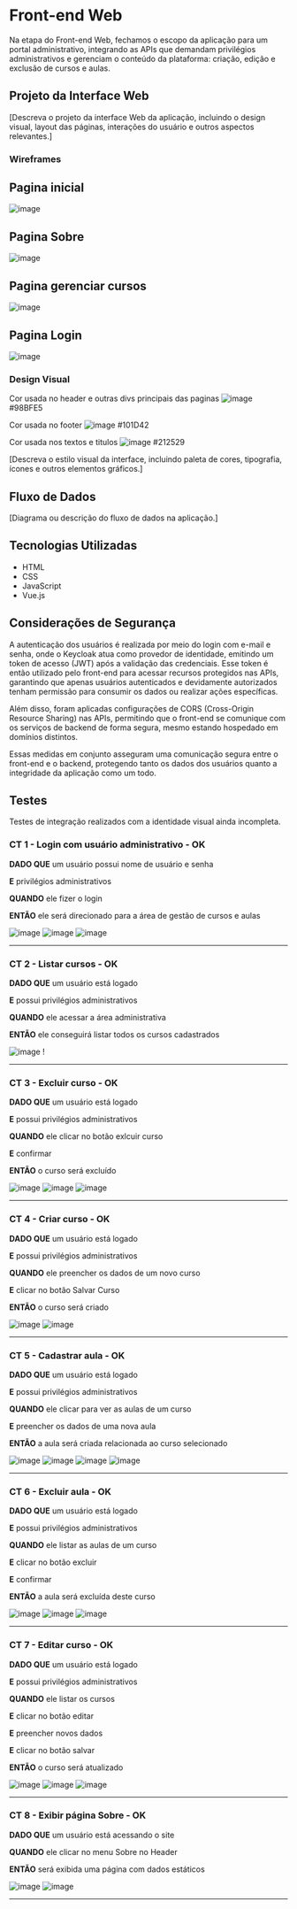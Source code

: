 # Front-end Web

Na etapa do Front-end Web, fechamos o escopo da aplicação para um portal administrativo, integrando as APIs que demandam privilégios administrativos e gerenciam o conteúdo da plataforma: criação, edição e exclusão de cursos e aulas.

## Projeto da Interface Web

[Descreva o projeto da interface Web da aplicação, incluindo o design visual, layout das páginas, interações do usuário e outros aspectos relevantes.]

### Wireframes

## Pagina inicial
![image](https://github.com/user-attachments/assets/27ee77ee-29a9-4d1d-bdfc-a38ee920e36f)

## Pagina Sobre
![image](https://github.com/user-attachments/assets/253acf7d-2a60-4cb3-a795-5026be34ea3a)

## Pagina gerenciar cursos
![image](https://github.com/user-attachments/assets/b447fa41-6eaf-47e9-a44f-510bf46476d5)

## Pagina Login
![image](https://github.com/user-attachments/assets/b362165d-2ba8-4e96-a7b3-60bdf6db4c4a)


### Design Visual

Cor usada no header e outras divs principais das paginas ![image](https://github.com/user-attachments/assets/67cb0ba7-3a4d-4207-bffe-e7e6202c2c00) #98BFE5

Cor usada no footer ![image](https://github.com/user-attachments/assets/d92a45cc-b02f-4d9b-9af6-1f04d22c0e76) #101D42 

Cor usada nos textos e titulos ![image](https://github.com/user-attachments/assets/91221ea7-f2d0-4495-bbbf-d8357f1c9412) #212529


[Descreva o estilo visual da interface, incluindo paleta de cores, tipografia, ícones e outros elementos gráficos.]

## Fluxo de Dados

[Diagrama ou descrição do fluxo de dados na aplicação.]

## Tecnologias Utilizadas
- HTML
- CSS
- JavaScript
- Vue.js

## Considerações de Segurança

A autenticação dos usuários é realizada por meio do login com e-mail e senha, onde o Keycloak atua como provedor de identidade, emitindo um token de acesso (JWT) após a validação das credenciais. Esse token é então utilizado pelo front-end para acessar recursos protegidos nas APIs, garantindo que apenas usuários autenticados e devidamente autorizados tenham permissão para consumir os dados ou realizar ações específicas.

Além disso, foram aplicadas configurações de CORS (Cross-Origin Resource Sharing) nas APIs, permitindo que o front-end se comunique com os serviços de backend de forma segura, mesmo estando hospedado em domínios distintos.

Essas medidas em conjunto asseguram uma comunicação segura entre o front-end e o backend, protegendo tanto os dados dos usuários quanto a integridade da aplicação como um todo.

## Testes
Testes de integração realizados com a identidade visual ainda incompleta.

### CT 1 - Login com usuário administrativo - OK

**DADO QUE** um usuário possui nome de usuário e senha

**E** privilégios administrativos

**QUANDO** ele fizer o login

**ENTÃO** ele será direcionado para a área de gestão de cursos e aulas

![image](./img/testes-front/CT1-01.png)
![image](./img/testes-front/CT1-02.png)
![image](./img/testes-front/CT1-03.png)

---

### CT 2 - Listar cursos - OK

**DADO QUE** um usuário está logado

**E** possui privilégios administrativos

**QUANDO** ele acessar a área administrativa

**ENTÃO** ele conseguirá listar todos os cursos cadastrados

![image](./img/testes-front/CT2-01.png)
!

---

### CT 3 - Excluir curso - OK

**DADO QUE** um usuário está logado

**E** possui privilégios administrativos

**QUANDO** ele clicar no botão exlcuir curso

**E** confirmar

**ENTÃO** o curso será excluído

![image](./img/testes-front/CT3-01.png)
![image](./img/testes-front/CT3-02.png)
![image](./img/testes-front/CT3-03.png)

---

### CT 4 - Criar curso - OK

**DADO QUE** um usuário está logado

**E** possui privilégios administrativos

**QUANDO** ele preencher os dados de um novo curso

**E** clicar no botão Salvar Curso

**ENTÃO** o curso será criado

![image](./img/testes-front/CT4-01.png)
![image](./img/testes-front/CT4-02.png)

---

### CT 5 - Cadastrar aula - OK

**DADO QUE** um usuário está logado

**E** possui privilégios administrativos

**QUANDO** ele clicar para ver as aulas de um curso

**E** preencher os dados de uma nova aula

**ENTÃO** a aula será criada relacionada ao curso selecionado

![image](./img/testes-front/CT5-01.png)
![image](./img/testes-front/CT5-02.png)
![image](./img/testes-front/CT5-03.png)
![image](./img/testes-front/CT5-04.png)

---

### CT 6 - Excluir aula - OK

**DADO QUE** um usuário está logado

**E** possui privilégios administrativos

**QUANDO** ele listar as aulas de um curso

**E** clicar no botão excluir

**E** confirmar

**ENTÃO** a aula será excluída deste curso

![image](./img/testes-front/CT6-01.png)
![image](./img/testes-front/CT6-02.png)
![image](./img/testes-front/CT6-03.png)

---

### CT 7 - Editar curso - OK

**DADO QUE** um usuário está logado

**E** possui privilégios administrativos

**QUANDO** ele listar os cursos

**E** clicar no botão editar

**E** preencher novos dados

**E** clicar no botão salvar

**ENTÃO** o curso será atualizado

![image](./img/testes-front/CT7-01.png)
![image](./img/testes-front/CT7-02.png)
![image](./img/testes-front/CT7-03.png)

---

### CT 8 - Exibir página Sobre - OK

**DADO QUE** um usuário está acessando o site

**QUANDO** ele clicar no menu Sobre no Header

**ENTÃO** será exibida uma página com dados estáticos

![image](./img/testes-front/CT8-01.png)
![image](./img/testes-front/CT8-02.png)


---

